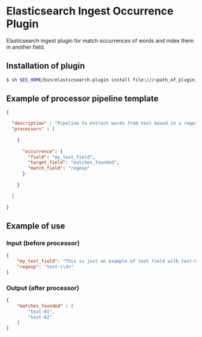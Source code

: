 # Elasticsearch Ingest Occurrence Plugin
Elasticsearch ingest plugin for match occurrences of words and index them in another field.

## Installation of plugin

```bash
$ sh $ES_HOME/bin/elasticsearch-plugin install file:///<path_of_plugin_zip_file>
```

## Example of processor pipeline template

```json
{

  "description" : "Pipeline to extract words from text based in a regex expression",
  "processors" : [ 
  
    {
      
      "occurrence": {
        "field": "my_text_field",
        "target_field": "matches_founded",
        "match_field": "regexp"
      }
    
    }
  
  ]

}
```

## Example of use

### Input (before processor)

```json
{
    "my_text_field": "This is just an example of text field with test-01. And with test-02.",
    "regexp": "test-\\d+"
}
```

### Output (after processor)

```json
{
    "matches_founded" : [
        "test-01",
        "test-02"
    ]
}
```
